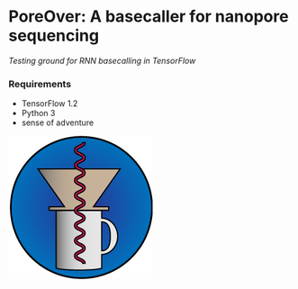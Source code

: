 # PoreOver: A basecaller for nanopore sequencing
_Testing ground for RNN basecalling in TensorFlow_

### Requirements
* TensorFlow 1.2
* Python 3
* sense of adventure

![Logo](logo.png)
